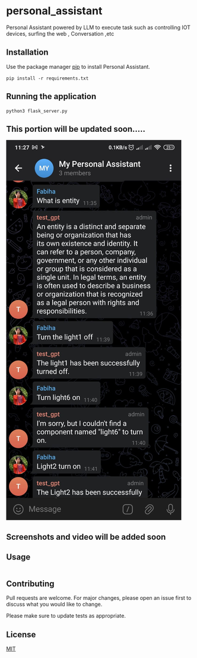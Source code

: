# personal_assistant
Personal Assistant powered by LLM to execute task such as controlling IOT devices, surfing the web , Conversation ,etc


## Installation

Use the package manager [pip](https://pip.pypa.io/en/stable/) to install Personal Assistant.
```
pip install -r requirements.txt
```

## Running the application
```
python3 flask_server.py
```


## This portion will be updated soon.....

![Image Description](https://github.com/NaheedRayan/personal_assistant/blob/main/pictures/01.jpeg)


## Screenshots and video will be added soon

## Usage

```python

```

## Contributing

Pull requests are welcome. For major changes, please open an issue first
to discuss what you would like to change.

Please make sure to update tests as appropriate.

## License

[MIT](https://choosealicense.com/licenses/mit/)
